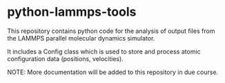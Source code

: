 # python-lammps-tools

This repository contains python code for the analysis of output files from  the LAMMPS parallel molecular dynamics simulator. 

It includes a Config class which is used to store and process atomic configuration data (positions, velocities).

NOTE: More documentation will be added to this repository in due course.
